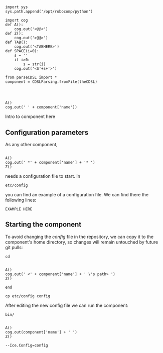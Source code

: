 ```cog

import sys
sys.path.append('/opt/robocomp/python')

import cog
def A():
	cog.out('<@@<')
def Z():
	cog.out('>@@>')
def TAB():
	cog.out('<TABHERE>')
def SPACE(i=0):
	s = ''
	if i>0:
		s = str(i)
	cog.out('<S'+s+'>')

from parseCDSL import *
component = CDSLParsing.fromFile(theCDSL)

```

#

```cog

A()
cog.out(' ' + component['name'])

```

Intro to component here


## Configuration parameters
As any other component,
```cog

A()
cog.out(' *' + component['name'] + '* ')
Z()

```

needs a configuration file to start. In

    etc/config

you can find an example of a configuration file. We can find there the following lines:

    EXAMPLE HERE

    
## Starting the component
To avoid changing the *config* file in the repository, we can copy it to the component's home directory, so changes will remain untouched by future git pulls:

    cd
```cog

A()
cog.out(' <' + component['name'] + ' \'s path> ')
Z()

```
```end```

    cp etc/config config
    
After editing the new config file we can run the component:

    bin/
```cog

A()
cog.out(component['name'] + ' ')
Z()

```
    --Ice.Config=config




    
    


    





